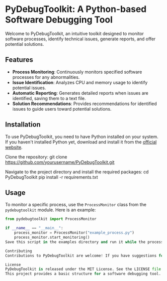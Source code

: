# PyDebugToolkit: A Python-based Software Debugging Tool

Welcome to PyDebugToolkit, an intuitive toolkit designed to monitor software processes, identify technical issues, generate reports, and offer potential solutions.

## Features

- **Process Monitoring**: Continuously monitors specified software processes for any abnormalities.
- **Issue Identification**: Analyzes CPU and memory usage to identify potential issues.
- **Automatic Reporting**: Generates detailed reports when issues are identified, saving them to a text file.
- **Solution Recommendations**: Provides recommendations for identified issues to guide users toward potential solutions.

## Installation

To use PyDebugToolkit, you need to have Python installed on your system. If you haven't installed Python yet, download and install it from the [official website](https://www.python.org/downloads/). 

Clone the repository:
git clone https://github.com/yourusername/PyDebugToolkit.git

Navigate to the project directory and install the required packages:
cd PyDebugToolkit
pip install -r requirements.txt

## Usage

To monitor a specific process, use the `ProcessMonitor` class from the `pydebugtoolkit` module. Here is an example:
```python
from pydebugtoolkit import ProcessMonitor

if __name__ == "__main__":
    process_monitor = ProcessMonitor("example_process.py")
    process_monitor.start_monitoring()
Save this script in the examples directory and run it while the process you want to monitor is active.

Contributing
Contributions to PyDebugToolkit are welcome! If you have suggestions for improvements or find a bug, please open an issue or create a pull request.

License
PyDebugToolkit is released under the MIT License. See the LICENSE file in the repository for details.
This project provides a basic structure for a software debugging tool. You can expand upon this by ad
